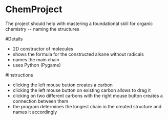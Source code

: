# ChemProject
The project should help with mastering a foundational skill for organic chemistry -- naming the structures

#Details
- 2D constructor of molecules
- shows the formula for the constructed alkane without radicals
- names the main chain
- uses Python (Pygame)

#Instructions
- clicking the left mouse button creates a carbon
- clicking the left mouse button on existing carbon allows to drag it
- clicking on two different carbons with the right mouse button creates a connection between them
- the program determines the longest chain in the created structure and names it accordingly
